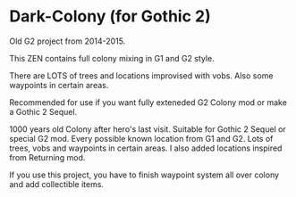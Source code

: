 # Dark-Colony (for Gothic 2)
Old G2 project from 2014-2015.

This ZEN contains full colony mixing in G1 and G2 style. 

There are LOTS of trees and locations improvised with vobs. Also some waypoints in certain areas.

Recommended for use if you want fully exteneded G2 Colony mod or make a Gothic 2 Sequel.

1000 years old Colony after hero's last visit.
Suitable for Gothic 2 Sequel or special G2 mod.
Every possible known location from G1 and G2. Lots of trees, vobs and waypoints in certain areas. I also added locations inspired from Returning mod.

If you use this project, you have to finish waypoint system all over colony and add collectible items.
